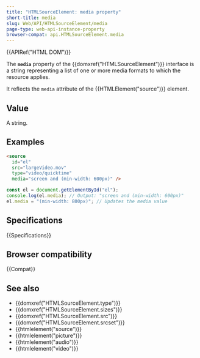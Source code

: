 ```yaml
---
title: "HTMLSourceElement: media property"
short-title: media
slug: Web/API/HTMLSourceElement/media
page-type: web-api-instance-property
browser-compat: api.HTMLSourceElement.media
---
```


{{APIRef("HTML DOM")}}

The **`media`** property of the {{domxref("HTMLSourceElement")}} interface is a string representing a list of one or more media formats to which the resource applies.

It reflects the `media` attribute of the {{HTMLElement("source")}} element.

## Value

A string.

## Examples

```html
<source
  id="el"
  src="largeVideo.mov"
  type="video/quicktime"
  media="screen and (min-width: 600px)" />
```

```js
const el = document.getElementById("el");
console.log(el.media); // Output: "screen and (min-width: 600px)"
el.media = "(min-width: 800px)"; // Updates the media value
```

## Specifications

{{Specifications}}

## Browser compatibility

{{Compat}}

## See also

- {{domxref("HTMLSourceElement.type")}}
- {{domxref("HTMLSourceElement.sizes")}}
- {{domxref("HTMLSourceElement.src")}}
- {{domxref("HTMLSourceElement.srcset")}}
- {{htmlelement("source")}}
- {{htmlelement("picture")}}
- {{htmlelement("audio")}}
- {{htmlelement("video")}}
